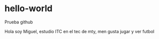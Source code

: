 # hello-world
Prueba github

Hola soy Miguel, estudio ITC en el tec de mty, men gusta jugar y ver futbol

